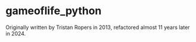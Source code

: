 # gameoflife_python

Originally written by Tristan Ropers in 2013, refactored almost 11 years later in 2024.

